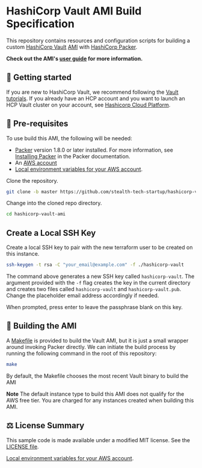 HashiCorp Vault AMI Build Specification
=======================================

This repository contains resources and configuration scripts for building a custom [HashiCorp Vault][HashiCorp Vault] 
[AMI][AWS AMI] with [HashiCorp Packer][HashiCorp Packer].

**Check out the AMI's [user guide](doc/USER_GUIDE.md) for more information.**

🚀 Getting started
------------------

If you are new to HashiCorp Vault, we recommend following the [Vault tutorials][HashiCorp Vault tutorials]. If you
already have an HCP account and you want to launch an HCP Vault cluster on your account, see
[Hashicorp Cloud Platform][Hashicorp Cloud Platform].

🔢 Pre-requisites
-----------------

To use build this AMI, the following will be needed:

- [Packer][HashiCorp Packer] version 1.8.0 or later installed. For more information, see
   [Installing Packer][Installing Packer] in the Packer documentation.
- An [AWS account][AWS portal]
- [Local environment variables for your AWS account][AWS local env variables setup].

Clone the repository.

```bash
git clone -b master https://github.com/stealth-tech-startup/hashicorp-vault-ami.git
```

Change into the cloned repo directory.

```bash
cd hashicorp-vault-ami
```

Create a Local SSH Key
----------------------

Create a local SSH key to pair with the new terraform user to be created on this instance.

```bash
ssh-keygen -t rsa -C "your_email@example.com" -f ./hashicorp-vault
```

The command above generates a new SSH key called `hashicorp-vault`. The argument provided with the `-f` flag creates the
key in the current directory and creates two files called `hashicorp-vault` and `hashicorp-vault.pub`. Change the 
placeholder email address accordingly if needed.

When prompted, press enter to leave the passphrase blank on this key.

👷 Building the AMI
--------------------

A [Makefile](./Makefile) is provided to build the Vault AMI, but it is just a small wrapper around invoking Packer
directly. We can initiate the build process by running the following command in the root of this repository:

```bash
make
```

By default, the Makefile chooses the most recent Vault binary to build the AMI

**Note**
The default instance type to build this AMI does not qualify for the AWS free tier. You are charged for any instances
created when building this AMI.

## ⚖️ License Summary

This sample code is made available under a modified MIT license. See the [LICENSE file](./LICENSE).


[Authentication]: https://www.packer.io/docs/builders/amazon.html#specifying-amazon-credentials
[AWS local env variables setup]: https://docs.aws.amazon.com/cli/latest/userguide/cli-configure-envvars.html#envvars-set
[AWS AMI]: https://docs.aws.amazon.com/AWSEC2/latest/UserGuide/AMIs.html
[AWS portal]: https://portal.aws.amazon.com/billing/signup?nc2=h_ct&src=default&redirect_url=https%3A%2F%2Faws.amazon.com%2Fregistration-confirmation#/start

[Hashicorp Cloud Platform]: https://cloud.hashicorp.com/
[HashiCorp Packer]: https://www.packer.io/
[HashiCorp Vault]: https://www.vaultproject.io/
[HashiCorp Vault tutorials]: https://developer.hashicorp.com/vault/tutorials

[Installing Packer]: https://developer.hashicorp.com/packer/tutorials/docker-get-started/get-started-install-cli

[Local environment variables for your AWS account][AWS local env variables setup].
